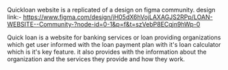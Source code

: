 Quickloan website is a replicated of a design on figma community.
design link:- 
https://www.figma.com/design/jH05dX6hVojLAXAGJS2RPp/LOAN-WEBSITE--Community-?node-id=0-1&p=f&t=szVebP8ECqjn9hWp-0

Quick loan is a website for banking services or loan providing organizations which get user informed with the loan payment plan
with it's loan calculator which is it's key feature. it also provides with the information about the organization and the services they
provide and how they work.

